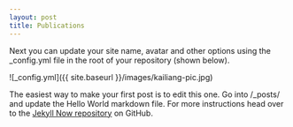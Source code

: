 ```yaml
---
layout: post
title: Publications
---
```


Next you can update your site name, avatar and other options using the _config.yml file in the root of your repository (shown below).

![_config.yml]({{ site.baseurl }}/images/kailiang-pic.jpg)

The easiest way to make your first post is to edit this one. Go into /_posts/ and update the Hello World markdown file. For more instructions head over to the [Jekyll Now repository](https://github.com/barryclark/jekyll-now) on GitHub.
